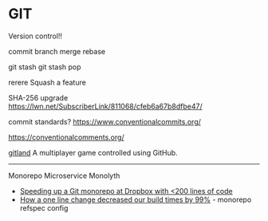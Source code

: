 GIT
===


Version control!!

commit
branch
merge
rebase

git stash
git stash pop

rerere
Squash a feature

SHA-256 upgrade
https://lwn.net/SubscriberLink/811068/cfeb6a67b8dfbe47/

commit standards?
https://www.conventionalcommits.org/

https://conventionalcomments.org/



[gitland](https://github.com/programical/gitland) A multiplayer game controlled using GitHub.

---

Monorepo
Microservice Monolyth

* [Speeding up a Git monorepo at Dropbox with <200 lines of code](https://dropbox.tech/application/speeding-up-a-git-monorepo-at-dropbox-with--200-lines-of-code)
* [How a one line change decreased our build times by 99%](https://medium.com/pinterest-engineering/how-a-one-line-change-decreased-our-build-times-by-99-b98453265370) - monorepo refspec config
